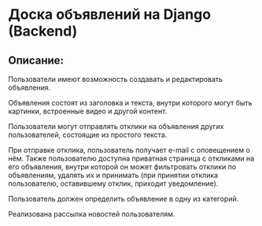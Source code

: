 # Доска объявлений на Django (Backend)

## Описание:

Пользователи имеют возможность создавать и редактировать объявления. 

Объявления состоят из заголовка и текста, внутри которого могут быть картинки, встроенные видео и другой контент. 

Пользователи могут отправлять отклики на объявления других пользователей, состоящие из простого текста. 

При отправке отклика, пользователь получает e-mail с оповещением о нём. Также пользователю доступна приватная страница с откликами на его объявления, внутри которой он может фильтровать отклики по объявлениям, удалять их и принимать (при принятии отклика пользователю, оставившему отклик, приходит уведомление). 

Пользователь должен определить объявление в одну из категорий.

Реализована рассылка новостей пользователям.
